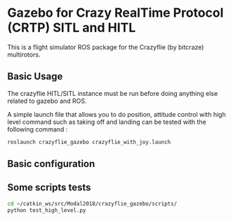 # Gazebo for Crazy RealTime Protocol (CRTP) SITL and HITL

This is a flight simulator ROS package for the Crazyflie (by bitcraze) multirotors.

## Basic Usage

The crazyflie HITL/SITL instance must be run before doing anything else related to gazebo and ROS.

A simple launch file that allows you to do position, attitude control  with high level command such as
taking off and landing can be tested with the following command :

```sh
roslaunch crazyflie_gazebo crazyflie_with_joy.launch
```

## Basic configuration



## Some scripts tests

```sh
cd ~/catkin_ws/src/Modal2018/crazyflie_gazebo/scripts/
python test_high_level.py
```